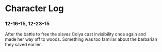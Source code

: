 Character Log
====================

### 12-16-15, 12-23-15

After the battle to free the slaves Colya cast invisibility once again and made her way off to woods. Something was too familiar about the barbarian they saved earlier. 
